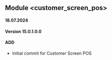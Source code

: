 ## Module <customer_screen_pos>

#### 18.07.2024
#### Version 15.0.1.0.0
#### ADD
- Initial commit for Customer Screen POS
